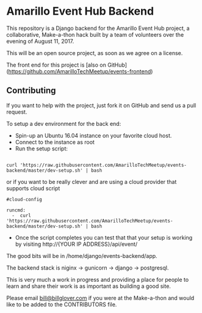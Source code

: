 # Amarillo Event Hub Backend

This repository is a Django backend for the Amarillo Event Hub project, a collaborative, Make-a-thon hack built
by a team of volunteers over the evening of August 11, 2017.

This will be an open source project, as soon as we agree on a license.

The front end for this project is [also on GitHub] (https://github.com/AmarilloTechMeetup/events-frontend)

## Contributing

If you want to help with the project, just fork it on GitHub and send us a pull request.

To setup a dev environment for the back end:

+ Spin-up an Ubuntu 16.04 instance on your favorite cloud host.
+ Connect to the instance as root
+ Run the setup script:

```

curl 'https://raw.githubusercontent.com/AmarilloTechMeetup/events-backend/master/dev-setup.sh' | bash

```

or if you want to be really clever and are using a cloud provider that supports cloud script


```
#cloud-config

runcmd:
  -  curl 'https://raw.githubusercontent.com/AmarilloTechMeetup/events-backend/master/dev-setup.sh' | bash

```

+ Once the script completes you can test that that your setup is working by visiting http://{YOUR IP ADDRESS}/api/event/


The good bits will be in /home/django/events-backend/app.


The backend stack is niginx -> gunicorn -> django -> postgresql.

This is very much a work in progress and providing a place for people to learn and share their work is as important as building a good site.

Please email bill@billglover.com if you were at the Make-a-thon and would like to be added to the CONTRIBUTORS file.


